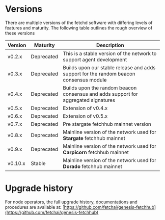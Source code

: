 # Versions

There are multiple versions of the fetchd software with differing levels of features and maturity. The following table outlines the rough overview of these versions

| Version      | Maturity   | Description                                                                             |
| ------------ | ---------- | --------------------------------------------------------------------------------------- |
| v0.2.x       | Deprecated | This is a stable version of the network to support agent development                    |
| v0.3.x       | Deprecated | Builds upon our stable release and adds support for the random beacon consensus module  |
| v0.4.x       | Deprecated | Builds upon the random beacon consensus and adds support for aggregated signatures      |
| v0.5.x       | Deprecated | Extension of v0.4.x                                                                     |
| v0.6.x       | Deprecated | Extension of v0.5.x                                                                     |
| v0.7.x       | Deprecated | Pre stargate fetchhub mainnet version                                                   |
| v0.8.x       | Deprecated | Mainline version of the network used for **Stargate** fetchhub mainnet                  |
| v0.9.x       | Deprecated | Mainline version of the network used for **Carpicorn** fetchhub mainnet                 |
| v0.10.x      | Stable     | Mainline version of the network used for **Dorado** fetchhub mainnet                    |


# Upgrade history

For node operators, the full upgrade history, documentations and procedures are available at: [https://github.com/fetchai/genesis-fetchhub](https://github.com/fetchai/genesis-fetchhub)